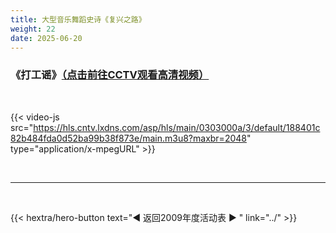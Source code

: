 ```yaml
---
title: 大型音乐舞蹈史诗《复兴之路》
weight: 22
date: 2025-06-20
---
```


### 《打工谣》[（点击前往CCTV观看高清视频）](https://tv.cctv.com/2011/01/20/VIDEqaYBYWI4st4kRdMFm1F2110111.shtml)

<br>

{{< video-js src="https://hls.cntv.lxdns.com/asp/hls/main/0303000a/3/default/188401c82b484fda0d52ba99b38f873e/main.m3u8?maxbr=2048" type="application/x-mpegURL" >}}




<br>
<hr>
<br>

{{< hextra/hero-button text="◀ 返回2009年度活动表 ▶ " link="../" >}}